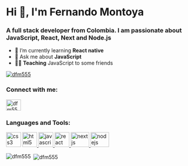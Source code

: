 Hi 👋, I'm Fernando Montoya
===========================

### A full stack developer from Colombia. I am passionate about JavaScript, React, Next and Node.js

- 🌱  I’m currently learning **React native**
- 💬 Ask me about **JavaScript**
- 🧑‍🏫  **Teaching** JavaScript to some friends

[![dfm555](https://github-profile-trophy.vercel.app/?username=dfm555&margin-w=5&no-bg=true&column=7&no-frame=true)](https://github.com/ryo-ma/github-profile-trophy)

### Connect with me:

<a href="https://linkedin.com/in/dfm555" target="blank"><img align="center" src="https://cdn.worldvectorlogo.com/logos/linkedin-icon-2.svg" alt="dfm555" height="30" width="40" /></a>

### Languages and Tools:

<a href="https://www.w3schools.com/css/" target="_blank" rel="noreferrer"> <img src="https://cdn.worldvectorlogo.com/logos/css-3.svg" alt="css3" width="40" height="40"/></a> <a href="https://www.w3.org/html/" target="_blank" rel="noreferrer"> <img src="https://cdn.worldvectorlogo.com/logos/html-1.svg" alt="html5" width="40" height="40"/> </a> <a href="https://developer.mozilla.org/en-US/docs/Web/JavaScript" target="_blank" rel="noreferrer"> <img src="https://cdn.worldvectorlogo.com/logos/javascript-1.svg" alt="javascript" width="40" height="40"/> </a> <a href="https://reactjs.org/" target="_blank" rel="noreferrer"> <img src="https://cdn.worldvectorlogo.com/logos/react-1.svg" alt="react" width="40" height="40"/> </a> <a href="https://nextjs.org/" target="_blank" rel="noreferrer"> <img src="https://cdn-ak.f.st-hatena.com/images/fotolife/c/commmune_negishi/20210222/20210222125252.png" alt="nextjs" width="50" height="40"/> </a> <a href="https://nodejs.org" target="_blank" rel="noreferrer"> <img src="https://cdn.worldvectorlogo.com/logos/nodejs-1.svg" alt="nodejs" width="50" height="40"/> </a>


<p><img align="left" src="https://github-readme-stats.vercel.app/api/top-langs?username=dfm555&show_icons=true&locale=en" alt="dfm555" /></p>

<p>&nbsp;<img align="center" src="https://github-readme-stats.vercel.app/api?username=dfm555&show_icons=true&locale=en" alt="dfm555" /></p>
